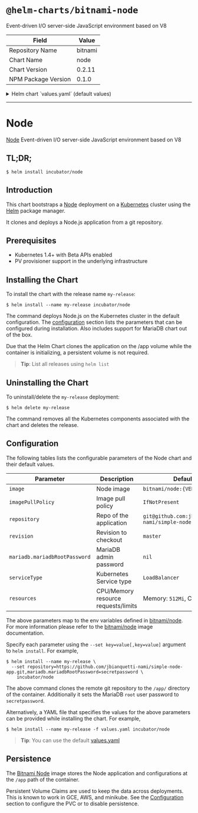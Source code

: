 # `@helm-charts/bitnami-node`

Event-driven I/O server-side JavaScript environment based on V8

| Field               | Value   |
| ------------------- | ------- |
| Repository Name     | bitnami |
| Chart Name          | node    |
| Chart Version       | 0.2.11  |
| NPM Package Version | 0.1.0   |

<details>

<summary>Helm chart `values.yaml` (default values)</summary>

```yaml
## Bitnami node image version
## ref: https://hub.docker.com/r/bitnami/node/tags/
##
image: bitnami/node:6.13.0-r2

## Git repository http/https
##
repository: https://github.com/jbianquetti-nami/simple-node-app.git

## Git repository revision to checkout
##
revision: 26679f6

## Specify a imagePullPolicy
## ref: http://kubernetes.io/docs/user-guide/images/#pre-pulling-images
##
imagePullPolicy: IfNotPresent

##
## MariaDB chart configuration
##
mariadb:
  ## MariaDB admin password
  ## ref: https://github.com/bitnami/bitnami-docker-mariadb/blob/master/README.md#setting-the-root-password-on-first-run
  ## mariadbRootPassword:

  ## Enable persistence using Persistent Volume Claims
  ## ref: http://kubernetes.io/docs/user-guide/persistent-volumes/
  ##
  persistence:
    enabled: true
    ## If defined, volume.beta.kubernetes.io/storage-class: <storageClass>
    ## Default: volume.alpha.kubernetes.io/storage-class: default
    ##
    # storageClass:
    accessMode: ReadWriteOnce
    size: 8Gi

## Kubernetes configuration
## For minikube, set this to NodePort, elsewhere use LoadBalancer
##
serviceType: LoadBalancer

## Enable persistence using Persistent Volume Claims
## ref: http://kubernetes.io/docs/user-guide/persistent-volumes/
##
persistence:
  enabled: false
  path: /app/data
  ## If defined, volume.beta.kubernetes.io/storage-class: <storageClass>
  ## Default: volume.alpha.kubernetes.io/storage-class: default
  ##
  # storageClass:
  accessMode: ReadWriteOnce
  size: 1Gi

## Configure resource requests and limits
## ref: http://kubernetes.io/docs/user-guide/compute-resources/
##
resources:
  requests:
    memory: 512Mi
    cpu: 300m
```

</details>

---

# Node

[Node](https://www.nodejs.org) Event-driven I/O server-side JavaScript environment based on V8

## TL;DR;

```console
$ helm install incubator/node
```

## Introduction

This chart bootstraps a [Node](https://github.com/bitnami/bitnami-docker-node) deployment on a [Kubernetes](http://kubernetes.io) cluster using the [Helm](https://helm.sh) package manager.

It clones and deploys a Node.js application from a git repository.

## Prerequisites

- Kubernetes 1.4+ with Beta APIs enabled
- PV provisioner support in the underlying infrastructure

## Installing the Chart

To install the chart with the release name `my-release`:

```console
$ helm install --name my-release incubator/node
```

The command deploys Node.js on the Kubernetes cluster in the default configuration. The [configuration](#configuration) section lists the parameters that can be configured during installation. Also includes support for MariaDB chart out of the box.

Due that the Helm Chart clones the application on the /app volume while the container is initializing, a persistent volume is not required.

> **Tip**: List all releases using `helm list`

## Uninstalling the Chart

To uninstall/delete the `my-release` deployment:

```console
$ helm delete my-release
```

The command removes all the Kubernetes components associated with the chart and deletes the release.

## Configuration

The following tables lists the configurable parameters of the Node chart and their default values.

| Parameter                     | Description                         | Default                                               |
| ----------------------------- | ----------------------------------- | ----------------------------------------------------- |
| `image`                       | Node image                          | `bitnami/node:{VERSION}`                              |
| `imagePullPolicy`             | Image pull policy                   | `IfNotPresent`                                        |
| `repository`                  | Repo of the application             | `git@github.com:jbianquetti-nami/simple-node-app.git` |
| `revision`                    | Revision to checkout                | `master`                                              |
| `mariadb.mariadbRootPassword` | MariaDB admin password              | `nil`                                                 |
| `serviceType`                 | Kubernetes Service type             | `LoadBalancer`                                        |
| `resources`                   | CPU/Memory resource requests/limits | Memory: `512Mi`, CPU: `300m`                          |

The above parameters map to the env variables defined in [bitnami/node](http://github.com/bitnami/bitnami-docker-node). For more information please refer to the [bitnami/node](http://github.com/bitnami/bitnami-docker-node) image documentation.

Specify each parameter using the `--set key=value[,key=value]` argument to `helm install`. For example,

```console
$ helm install --name my-release \
  --set repository=https://github.com/jbianquetti-nami/simple-node-app.git,mariadb.mariadbRootPassword=secretpassword \
    incubator/node
```

The above command clones the remote git repository to the `/app/` directory of the container. Additionally it sets the MariaDB `root` user password to `secretpassword`.

Alternatively, a YAML file that specifies the values for the above parameters can be provided while installing the chart. For example,

```console
$ helm install --name my-release -f values.yaml incubator/node
```

> **Tip**: You can use the default [values.yaml](values.yaml)

## Persistence

The [Bitnami Node](https://github.com/bitnami/bitnami-docker-node) image stores the Node application and configurations at the `/app` path of the container.

Persistent Volume Claims are used to keep the data across deployments. This is known to work in GCE, AWS, and minikube.
See the [Configuration](#configuration) section to configure the PVC or to disable persistence.
